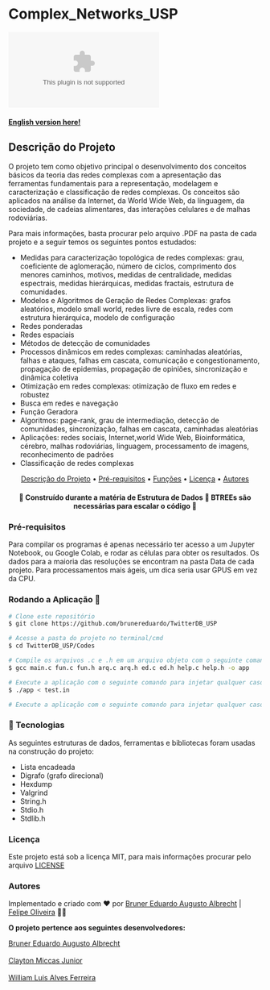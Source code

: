# Complex_Networks_USP

![](google.com)

#### [English version here!](https://github.com/brunereduardo/Complex_Networks_USP/blob/main/English/README.md)

## Descrição do Projeto
<p> O projeto tem como objetivo principal o desenvolvimento dos conceitos básicos da teoria das redes complexas com a apresentação das ferramentas fundamentais para a representação, modelagem e caracterização e classificação de redes complexas. Os conceitos são aplicados na análise da Internet, da World Wide Web, da linguagem, da sociedade, de cadeias alimentares, das interações celulares e de malhas rodoviárias.</p>

<p>Para mais informações, basta procurar pelo arquivo .PDF na pasta de cada projeto e a seguir temos os seguintes pontos estudados: </p>
 <ul style="list-style-type:disc;">
  <li>Medidas para caracterização topológica de redes complexas: grau, coeficiente de aglomeração, número de ciclos, comprimento dos menores caminhos, motivos, medidas de centralidade, medidas espectrais, medidas hierárquicas, medidas fractais, estrutura de comunidades. </li>
  <li>Modelos e Algoritmos de Geração de Redes Complexas: grafos aleatórios, modelo small world, redes livre de escala, redes com estrutura hierárquica, modelo de configuração </li>
  <li>Redes ponderadas</li>
  <li>Redes espaciais</li>
  <li>Métodos de detecção de comunidades</li>
  <li>Processos dinâmicos em redes complexas: caminhadas aleatórias, falhas e ataques, falhas em cascata, comunicação e congestionamento, propagação de epidemias, propagação de opiniões, sincronização e dinâmica coletiva</li>
  <li>Otimização em redes complexas: otimização de fluxo em redes e robustez</li>
  <li>Busca em redes e navegação</li>
  <li>Função Geradora</li>
  <li>Algoritmos: page-rank, grau de intermediação, detecção de comunidades, sincronização, falhas em cascata, caminhadas aleatórias</li>
  <li>Aplicações: redes sociais, Internet,world Wide Web, Bioinformática, cérebro, malhas rodoviárias, linguagem, processamento de imagens, reconhecimento de padrões</li>
  <li>Classificação de redes complexas</li>
</ul>  

<p align="center">
<a href="#Descrição-do-Projeto">Descrição do Projeto</a> •  
<a href="#Pré-requisitos">Pré-requisitos</a> •	
<a href="#Funções">Funções</a> •
<a href="#Licença">Licença</a> • 
<a href="#Autores">Autores</a>
</p>

<h4 align="center"> 
	🚧  Construído durante a matéria de Estrutura de Dados 🚧 BTREEs são necessárias para escalar o código 🚧
</h4>

### Pré-requisitos
 Para compilar os programas é apenas necessário ter acesso a um Jupyter Notebook, ou Google Colab, e rodar as células para obter os resultados. Os dados para a maioria das resoluções se encontram na pasta Data de cada projeto. Para processamentos mais ágeis, um dica seria usar GPUS em vez da CPU.

### Rodando a Aplicação 🎲

```bash
# Clone este repositório
$ git clone https://github.com/brunereduardo/TwitterDB_USP

# Acesse a pasta do projeto no terminal/cmd
$ cd TwitterDB_USP/Codes

# Compile os arquivos .c e .h em um arquivo objeto com o seguinte comando
$ gcc main.c fun.c fun.h arq.c arq.h ed.c ed.h help.c help.h -o app

# Execute a aplicação com o seguinte comando para injetar qualquer caso de test e compare a saída com os arquivos .out
$ ./app < test.in

# Execute a aplicação com o seguinte comando para injetar qualquer caso de test e compare a saída com os arquivos .out
```

### 🚀 Tecnologias

As seguintes estruturas de dados, ferramentas e bibliotecas foram usadas na construção do projeto:

- Lista encadeada
- Digrafo (grafo direcional)
- Hexdump
- Valgrind
- String.h
- Stdio.h
- Stdlib.h

### Licença

<p>Este projeto está sob a licença MIT, para mais informações procurar pelo arquivo <a href = "https://github.com/brunereduardo/TwitterDB_USP/blob/main/LICENSE">LICENSE</a></p>

### Autores
Implementado e criado com ❤️ por [Bruner Eduardo Augusto Albrecht](https://github.com/brunereduardo) | [Felipe Oliveira](https://github.com/felipeoliveir4) 👋🏽

<p><b>O projeto pertence aos seguintes desenvolvedores:</b></p><a href="https://github.com/brunereduardo">Bruner Eduardo Augusto Albrecht</a><br></br>
<a href="https://github.com/ClaytonMiccas">Clayton Miccas Junior</a><br></br>
<a href="https://github.com/illiamw">William Luis Alves Ferreira</a></p>
